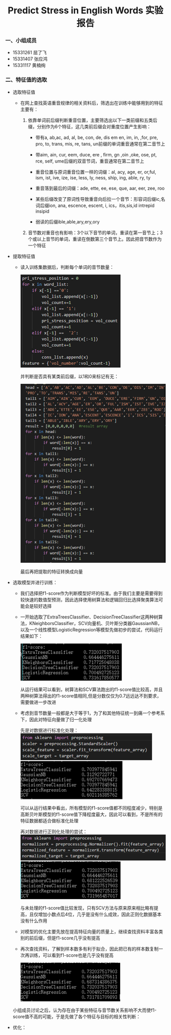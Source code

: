 # <center>Predict Stress in English Words 实验报告</center>

### 一、小组成员

* 15331261 屈了飞
* 15331407 张应鸿
* 15331117 黄楠绚

### 二、特征值的选取

* 选取特征值
    + 在网上查找英语重音规律的相关资料后，筛选出在训练中能够用到的特征主要有：
        
        1. 依靠单词前后缀判断重音位置，主要筛选出以下一类前缀和五类后缀，分别作为6个特征，这几类前后缀会对重度位置产生影响：
            
            * 带有a, ab,ac, ad, al, be, con, de, dis em en, im, in, ,for, pre, pro, to, trans, mis, re, tans, un前缀的单词重音通常在第二音节上

            * 带aim, ain, cur, eem, duce, ere , firm, gn ,oin ,oke, ose, pt, rce, self, ume后缀的双音节词，重音通常在第二音节上

            * 重音位置与原词重音位置一样的词缀：al, acy, age, er, or,ful, ism, ist, ive, ize, ise, less, ly, ness, ship, ing, able, ry, ty

            * 重音落到最后的词缀：ade, ette, ee, ese, que, aar, eer, zee, roo

            * 某些后缀改变了原词性导致重音向后拉一个音节：形容词后缀ic,名词后缀ion, ana, escence, escent, i, ics，itis,sis,id intrepid insipid

            * 弱读的后缀ible,able,ary,ery,ory

        2. 音节数对重音也有影响：3个以下音节的单词，重读在第一音节上；3个或以上音节的单词，重读在倒数第三个音节上。因此把音节数作为一个特征

* 提取特征值

    + 读入训练集数据后，判断每个单词的音节数量：

        ![7](pictures/7.jpg)

        并判断是否具有某类前后缀，以1和0来标记有无：
        
        ![8](pictures/8.jpg)

        最后再把提取的特征转换成向量


* 选取模型并进行训练：
    
    + 我们选择把f1-score作为判断模型好坏的标准。由于我们主要是需要得到较快速的数值型预测，因此选择使用树算法和逻辑回归比选择聚类算法可能会是较好选择

    + 一开始选取了ExtraTreesClassifier、DecisionTreeClassifier这两种树算法，KNeighborsClassifier，SCV向量机、贝叶斯分类器GaussianNB，以及一个线性模型LogisticRegression等模型先做初步的尝试，代码运行结果如下：

        ![1](pictures/1.png)

        从运行结果可以看到，树算法和SCV算法跑出的f1-score值比较高，并且两种树算法得出的f1-score值相同,但是分数仅仅为0.7远远达不到要求，需要做进一步改进

    + 考虑到音节数量一般都是大于等于1，为了和其他特征统一到痛一个参考系下，因此对特征向量做了归一化处理

        先是对数据进行标准化处理：
        ![2](pictures/2.png)
        ![3](pictures/3.png)

        可以从运行结果中看出，所有模型的f1-score值都不同程度减少，特别是高斯贝叶斯模型的f1-score值下降程度最大，因此可以看到，不是所有的特征数据都适合做标准化处理

        再对数据进行正则化处理的尝试：
        ![4](pictures/4.png)
        ![5](pictures/5.png)

        与未处理的f1-score值比较发现，只有SCV方法与原来原来相比略有提高，且仅增加小数点后4位，几乎是没有什么成效，因此正则化数据基本没有什么作用

    + 对模型的优化主要先放在提高特征向量的质量上，继续查找资料丰富各类别的前后缀，但是f1-score几乎没有提高

    + 再次查找资料，了解到样本数多有利于拟合，因此把已有的样本数复制一次再训练，可以看到f1-score也是几乎没有提高

        ![6](pictures/6.jpg)

    小组成员讨论之后，认为存在由于某些特征与音节数关系影响不大而使f1-score值不高的可能，于是先做了各个特征与目标的相关性判断：
​        



* 优化：